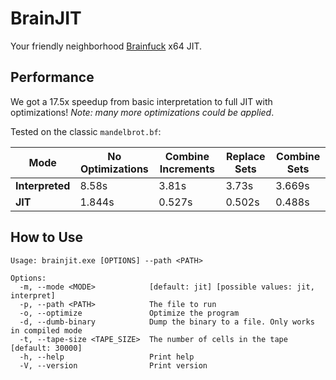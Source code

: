 # BrainJIT

Your friendly neighborhood [Brainfuck](https://en.wikipedia.org/wiki/Brainfuck) x64 JIT.

## Performance

We got a 17.5x speedup from basic interpretation to full JIT with optimizations!
_Note: many more optimizations could be applied_.

Tested on the classic `mandelbrot.bf`:

| Mode            | No Optimizations | Combine Increments | Replace Sets | Combine Sets |
| --------------- | ---------------- | ------------------ | ------------ | ------------ |
| **Interpreted** | 8.58s            | 3.81s              | 3.73s        | 3.669s       |
| **JIT**         | 1.844s           | 0.527s             | 0.502s       | 0.488s       |

## How to Use

```
Usage: brainjit.exe [OPTIONS] --path <PATH>

Options:
  -m, --mode <MODE>            [default: jit] [possible values: jit, interpret]
  -p, --path <PATH>            The file to run
  -o, --optimize               Optimize the program
  -d, --dumb-binary            Dump the binary to a file. Only works in compiled mode
  -t, --tape-size <TAPE_SIZE>  The number of cells in the tape [default: 30000]
  -h, --help                   Print help
  -V, --version                Print version
```
